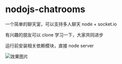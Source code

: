 # nodojs-chatrooms

一个简单的聊天室，可以支持多人聊天 node + socket.io

有兴趣的朋友可以 clone 学习一下，大家共同进步

运行前安装相关依赖模块，直接 node server 


![效果图片](https://github.com/guopz/nodojs-chatrooms/blob/master/public/img/GIF.gif)